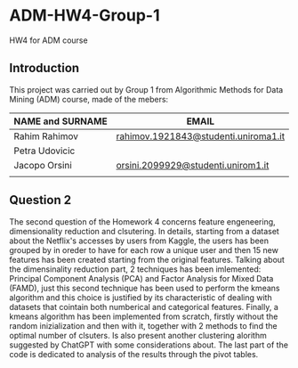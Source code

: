 # ADM-HW4-Group-1
HW4 for ADM course
## Introduction
This project was carried out by Group 1 from Algorithmic Methods for Data Mining (ADM) course, made of the mebers:

| NAME and SURNAME | EMAIL |
| --- | --- |
| Rahim Rahimov| rahimov.1921843@studenti.uniroma1.it
| Petra Udovicic| |
| Jacopo Orsini | orsini.2099929@studenti.unirom1.it |
| | |
## Question 2
The second question of the Homework 4 concerns feature engeneering, dimensionality reduction and clsutering. In details, starting from a dataset about the Netflix's accesses by users from Kaggle, the users has been grouped by in oreder to have for each row a unique user and then 15 new features has been created starting from the original features. Talking about the dimensinality reduction part, 2 techniques has been imlemented: Principal Component Analysis (PCA) and Factor Analysis for Mixed Data (FAMD), just this second technique has been used to perform the kmeans algorithm and this choice is justified by its characteristic of dealing with datasets that cointain both numberical and categorical features. Finally, a kmeans algorithm has been implemented from scratch, firstly without the random inizialization and then with it, together with 2 methods to find the optimal number of clsuters. Is also present another clustering alorithm suggested by ChatGPT with some considerations about. The last part of the code is dedicated to analysis of the results through the pivot tables.

